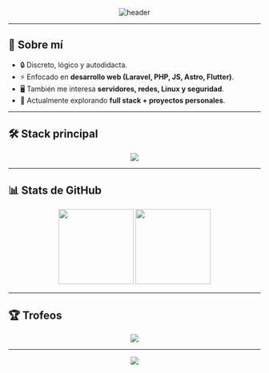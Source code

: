 <!-- Encabezado animado -->
<p align="center">
  <img src="https://capsule-render.vercel.app/api?type=waving&color=ff0000&height=150&section=header&text=LuisBg66&fontColor=ffffff&fontSize=40&animation=fadeIn&fontAlignY=35" alt="header" />
</p>

---

## 👤 Sobre mí
- 🔒 Discreto, lógico y autodidacta.  
- ⚡ Enfocado en **desarrollo web (Laravel, PHP, JS, Astro, Flutter)**.  
- 🖥️ También me interesa **servidores, redes, Linux y seguridad**.  
- 🎯 Actualmente explorando **full stack + proyectos personales**.  

---

## 🛠️ Stack principal
<p align="center">
  <img src="https://skillicons.dev/icons?i=php,laravel,js,astro,flutter,mysql,linux,docker,git" />
</p>

---

## 📊 Stats de GitHub
<p align="center">
  <img src="https://github-readme-stats.vercel.app/api?username=LuisBg66&show_icons=true&theme=tokyonight&hide_border=true&title_color=ff0000&icon_color=ff0000" height="150"/>
  <img src="https://github-readme-stats.vercel.app/api/top-langs/?username=LuisBg66&layout=compact&theme=tokyonight&hide_border=true&title_color=ff0000" height="150"/>
</p>

---

## 🏆 Trofeos
<p align="center">
  <img src="https://github-profile-trophy.vercel.app/?username=LuisBg66&theme=onedark&no-frame=true&row=1&column=6" />
</p>

---

<p align="center">
  <img src="https://capsule-render.vercel.app/api?type=waving&color=ff0000&height=100&section=footer"/>
</p>

